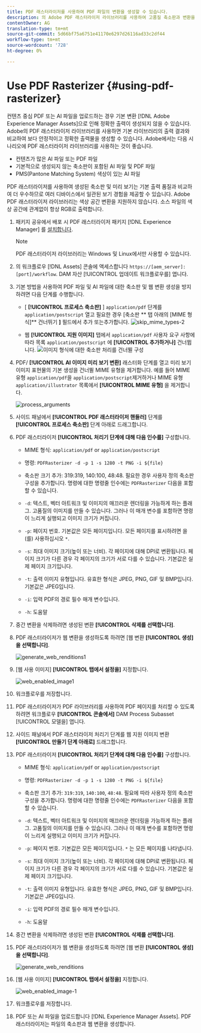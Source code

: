 ```yaml
---
title: PDF 래스터라이저를 사용하여 PDF 파일의 변환을 생성할 수 있습니다.
description: 의 Adobe PDF 래스터라이저 라이브러리를 사용하여 고품질 축소판과 변환을 생성할 수 [!DNL Adobe Experience Manager]있습니다.
contentOwner: AG
translation-type: tm+mt
source-git-commit: 5d66bf75a6751e41170e6297d26116ad33c2df44
workflow-type: tm+mt
source-wordcount: '728'
ht-degree: 0%

---
```



# Use PDF Rasterizer {#using-pdf-rasterizer}

컨텐츠 중심 PDF 또는 AI 파일을 업로드하는 경우 기본 변환 [!DNL Adobe Experience Manager Assets]으로 인해 정확한 출력이 생성되지 않을 수 있습니다. Adobe의 PDF 래스터라이저 라이브러리를 사용하면 기본 라이브러리의 출력 결과와 비교하여 보다 안정적이고 정확한 출력물을 생성할 수 있습니다. Adobe에서는 다음 시나리오에 PDF 래스터라이저 라이브러리를 사용하는 것이 좋습니다.

* 컨텐츠가 많은 AI 파일 또는 PDF 파일
* 기본적으로 생성되지 않는 축소판이 포함된 AI 파일 및 PDF 파일
* PMS(Pantone Matching System) 색상이 있는 AI 파일

PDF 래스터라이저를 사용하여 생성된 축소판 및 미리 보기는 기본 출력 품질과 비교하여 더 우수하므로 여러 디바이스에서 일관된 보기 경험을 제공할 수 있습니다. Adobe PDF 래스터라이저 라이브러리는 색상 공간 변환을 지원하지 않습니다. 소스 파일의 색상 공간에 관계없이 항상 RGB로 출력합니다.

1. 패키지 공유에서 배포 시 PDF 래스터라이저 패키지 [!DNL Experience Manager] 를 [설치합니다](https://www.adobeaemcloud.com/content/marketplace/marketplaceProxy.html?packagePath=/content/companies/public/adobe/packages/cq640/product/assets/aem-assets-pdf-rasterizer-pkg).

   >[!NOTE]
   >
   >PDF 래스터라이저 라이브러리는 Windows 및 Linux에서만 사용할 수 있습니다.

1. 의 워크플로우 [!DNL Assets] 콘솔에 액세스합니다 `https://[aem_server]:[port]/workflow`. DAM 자산 [!UICONTROL 업데이트 워크플로우를] 엽니다.

1. 기본 방법을 사용하여 PDF 파일 및 AI 파일에 대한 축소판 및 웹 변환 생성을 방지하려면 다음 단계를 수행합니다.

   * [ **[!UICONTROL 프로세스 축소판]** ] `application/pdf` 단계를 `application/postscript` 열고 필요한 경우 [축소판 ** 탭 아래의 [MIME 형식]** 건너뛰기 **]** 필드에서 추가 또는추가합니다.
   ![skip_mime_types-2](assets/skip_mime_types-2.png)

   * 웹 **[!UICONTROL 지원 이미지]** 탭에서 `application/pdf` 사용자 요구 사항에 따라 목록 `application/postscript` 에 **[!UICONTROL 추가하거나]** 건너뜁니다.
   ![이미지 형식에 대한 축소판 처리를 건너뛸 구성](assets/web_enabled_imageskiplist.png)

1. PDF/ **[!UICONTROL AI 이미지 미리 보기 변환]** 래스터화 단계를 열고 미리 보기 이미지 표현물의 기본 생성을 건너뛸 MIME 유형을 제거합니다. 예를 들어 MIME 유형 `application/pdf`을 `application/postscript`제거하거나 MIME 유형 `application/illustrator` 목록에서 **[!UICONTROL MIME 유형]** 을 제거합니다.

   ![process_arguments](assets/process_arguments.png)

1. 사이드 패널에서 **[!UICONTROL PDF 래스터라이저 핸들러]** 단계를 **[!UICONTROL 프로세스 축소판]** 단계 아래로 드래그합니다.
1. PDF 래스터라이저 **[!UICONTROL 처리기 단계에 대해 다음 인수를]** 구성합니다.

   * MIME 형식: `application/pdf` or `application/postscript`
   * 명령: `PDFRasterizer -d -p 1 -s 1280 -t PNG -i ${file}`
   * 축소판 크기 추가: 319:319, 140:100, 48:48. 필요한 경우 사용자 정의 축소판 구성을 추가합니다.
   명령에 대한 명령줄 인수에는 `PDFRasterizer` 다음을 포함할 수 있습니다.

   * `-d`: 텍스트, 벡터 아트워크 및 이미지의 매끄러운 렌더링을 가능하게 하는 플래그. 고품질의 이미지를 만들 수 있습니다. 그러나 이 매개 변수를 포함하면 명령이 느리게 실행되고 이미지 크기가 커집니다.

   * `-p`: 페이지 번호. 기본값은 모든 페이지입니다. 모든 페이지를 표시하려면 을(를) 사용하십시오 `*`.

   * `-s`: 최대 이미지 크기(높이 또는 너비). 각 페이지에 대해 DPI로 변환됩니다. 페이지 크기가 다른 경우 각 페이지의 크기가 서로 다를 수 있습니다. 기본값은 실제 페이지 크기입니다.

   * `-t`: 출력 이미지 유형입니다. 유효한 형식은 JPEG, PNG, GIF 및 BMP입니다. 기본값은 JPEG입니다.

   * `-i`: 입력 PDF의 경로 필수 매개 변수입니다.

   * `-h`: 도움말


1. 중간 변환을 삭제하려면 생성된 변환 **[!UICONTROL 삭제를 선택합니다]**.

1. PDF 래스터라이저가 웹 변환을 생성하도록 하려면 [웹 변환 **[!UICONTROL 생성]을 선택합니다]**.

   ![generate_web_renditions1](assets/generate_web_renditions1.png)

1. [웹 사용 이미지] **[!UICONTROL 탭에서 설정을]** 지정합니다.

   ![web_enabled_image1](assets/web_enabled_image1.png)

1. 워크플로우를 저장합니다.

1. PDF 래스터라이저가 PDF 라이브러리를 사용하여 PDF 페이지를 처리할 수 있도록 하려면 워크플로우 **[!UICONTROL 콘솔에서]** DAM Process Subasset [!UICONTROL 모델을] 엽니다.

1. 사이드 패널에서 PDF 래스터라이저 처리기 단계를 웹 지원 이미지 변환 **[!UICONTROL 만들기 단계 아래로]** 드래그합니다.

1. PDF 래스터라이저 **[!UICONTROL 처리기 단계에 대해 다음 인수를]** 구성합니다.

   * MIME 형식: `application/pdf` or `application/postscript`

   * 명령: `PDFRasterizer -d -p 1 -s 1280 -t PNG -i ${file}`
   * 축소판 크기 추가: `319:319`, `140:100`, `48:48`. 필요에 따라 사용자 정의 축소판 구성을 추가합니다.
   명령에 대한 명령줄 인수에는 `PDFRasterizer` 다음을 포함할 수 있습니다.

   * `-d`: 텍스트, 벡터 아트워크 및 이미지의 매끄러운 렌더링을 가능하게 하는 플래그. 고품질의 이미지를 만들 수 있습니다. 그러나 이 매개 변수를 포함하면 명령이 느리게 실행되고 이미지 크기가 커집니다.

   * `-p`: 페이지 번호. 기본값은 모든 페이지입니다. `*` 는 모든 페이지를 나타냅니다.

   * `-s`: 최대 이미지 크기(높이 또는 너비). 각 페이지에 대해 DPI로 변환됩니다. 페이지 크기가 다른 경우 각 페이지의 크기가 서로 다를 수 있습니다. 기본값은 실제 페이지 크기입니다.

   * `-t`: 출력 이미지 유형입니다. 유효한 형식은 JPEG, PNG, GIF 및 BMP입니다. 기본값은 JPEG입니다.

   * `-i`: 입력 PDF의 경로 필수 매개 변수입니다.

   * `-h`: 도움말


1. 중간 변환을 삭제하려면 생성된 변환 **[!UICONTROL 삭제를 선택합니다]**.
1. PDF 래스터라이저가 웹 변환을 생성하도록 하려면 [웹 변환 **[!UICONTROL 생성]을 선택합니다]**.

   ![generate_web_renditions](assets/generate_web_renditions.png)

1. [웹 사용 이미지] **[!UICONTROL 탭에서 설정을]** 지정합니다.

   ![web_enabled_image-1](assets/web_enabled_image-1.png)

1. 워크플로우를 저장합니다.
1. PDF 또는 AI 파일을 업로드합니다 [!DNL Experience Manager Assets]. PDF 래스터라이저는 파일의 축소판과 웹 변환을 생성합니다.
